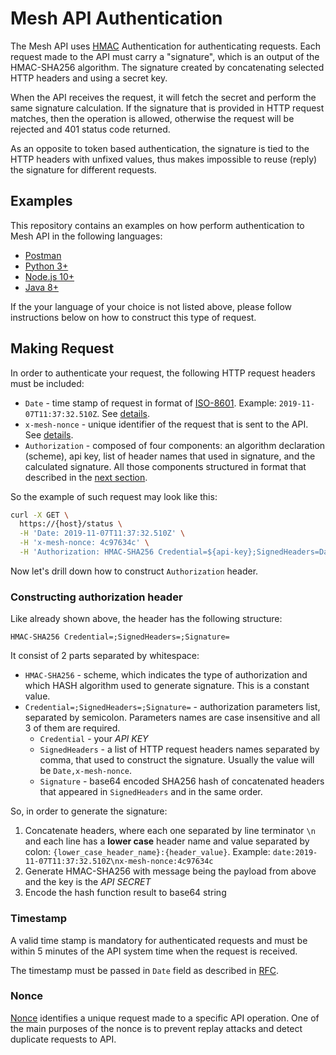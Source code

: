 # Mesh API Authentication

The Mesh API uses [HMAC](https://en.wikipedia.org/wiki/HMAC) Authentication for authenticating requests.
Each request made to the API must carry a "signature", which is an output of the HMAC-SHA256 algorithm.
The signature created by concatenating selected HTTP headers and using a secret key.

When the API receives the request, it will fetch the secret and perform the same signature calculation. If the signature that
is provided in HTTP request matches, then the operation is allowed, otherwise the request will be rejected and 401 status code returned.

As an opposite to token based authentication, the signature is tied to the HTTP headers with unfixed values, thus makes impossible to reuse (reply) the signature for different requests.

## Examples

This repository contains an examples on how perform authentication to Mesh API in the following languages:

* [Postman](./postman)
* [Python 3+](./python3)
* [Node.js 10+](./nodejs)
* [Java 8+](./java)

If the your language of your choice is not listed above, please follow instructions below on how to construct this type of request.

## Making Request

In order to authenticate your request, the following HTTP request headers must be included:

* `Date` - time stamp of request in format of [ISO-8601](http://en.wikipedia.org/wiki/ISO_8601). Example: `2019-11-07T11:37:32.510Z`. See [details](###Timestamp).
* `x-mesh-nonce` - unique identifier of the request that is sent to the API. See [details](#Nonce).
* `Authorization` - composed of four components: an algorithm declaration (scheme), api key, list of header names that used in signature, and the calculated signature. All those components structured in format that described in the [next section](#constructing-authorization-header).

So the example of such request may look like this:

```bash
curl -X GET \
  https://{host}/status \
  -H 'Date: 2019-11-07T11:37:32.510Z' \
  -H 'x-mesh-nonce: 4c97634c' \
  -H 'Authorization: HMAC-SHA256 Credential=${api-key};SignedHeaders=Date,x-mesh-nonce;Signature=${signature}'
```

Now let's drill down how to construct `Authorization` header.

### Constructing authorization header

Like already shown above, the header has the following structure:
```
HMAC-SHA256 Credential=;SignedHeaders=;Signature=
```

It consist of 2 parts separated by whitespace:
* `HMAC-SHA256` - scheme, which indicates the type of authorization and which HASH algorithm used to generate signature. This is a constant value.
* `Credential=;SignedHeaders=;Signature=` - authorization parameters list, separated by semicolon. Parameters names are case insensitive and all 3 of them are required. 
  * `Credential` - your *API KEY*
  * `SignedHeaders` - a list of HTTP request headers names separated by comma, that used to construct the signature. Usually the value will be `Date,x-mesh-nonce`.
  * `Signature` - base64 encoded SHA256 hash of concatenated headers that appeared in `SignedHeaders` and in the same order. 

So, in order to generate the signature:
1. Concatenate headers, where each one separated by line terminator `\n` and each line has a **lower case** header name and value separated by colon: `{lower_case_header_name}:{header_value}`. Example: `date:2019-11-07T11:37:32.510Z\nx-mesh-nonce:4c97634c`
1. Generate HMAC-SHA256 with message being the payload from above and the key is the *API SECRET*
1. Encode the hash function result to base64 string

### Timestamp

A valid time stamp is mandatory for authenticated requests and must be within 5 minutes of the API system time when the request is received.

The timestamp must be passed in `Date` field as described in [RFC](https://tools.ietf.org/html/rfc7231#section-7.1.1.2).

### Nonce

[Nonce](https://en.wikipedia.org/wiki/Cryptographic_nonce) identifies a unique request made to a specific API operation. One of the main purposes of the nonce is to prevent replay attacks and detect duplicate requests to API.

